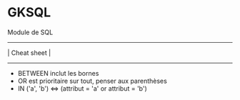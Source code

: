 # GKSQL
Module de SQL






_______________________________________
|           Cheat sheet               |
_______________________________________
- BETWEEN inclut les bornes
- OR est prioritaire sur tout, penser aux parenthèses
- IN ('a', 'b') <=> (attribut = 'a' or attribut = 'b')
